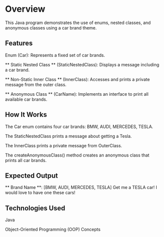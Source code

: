 # Overview
This Java program demonstrates the use of enums, nested classes, and anonymous classes using a car brand theme.

## Features
Enum (Car): Represents a fixed set of car brands.

** Static Nested Class ** (StaticNestedClass): Displays a message including a car brand.

** Non-Static Inner Class ** (InnerClass): Accesses and prints a private message from the outer class.

** Anonymous Class ** (CarName): Implements an interface to print all available car brands.

## How It Works
The Car enum contains four car brands: BMW, AUDI, MERCEDES, TESLA.

The StaticNestedClass prints a message about getting a Tesla.

The InnerClass prints a private message from OuterClass.

The createAnonymousClass() method creates an anonymous class that prints all car brands.

## Expected Output

** Brand Name **: [BMW, AUDI, MERCEDES, TESLA]
Get me a TESLA car!
I would love to have one these cars!

## Technologies Used

Java

Object-Oriented Programming (OOP) Concepts
